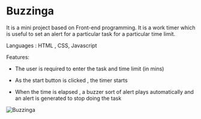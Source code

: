 # Buzzinga

It is a mini project based on Front-end programming. It is a work timer which is useful to set an alert for a particular task for a particular time limit.

Languages : HTML , CSS, Javascript

Features:

- The user is required to enter the task and time limit (in mins)

- As the start button is clicked , the timer starts

- When the time is elapsed , a buzzer sort of alert plays automatically and an alert is generated to stop doing the task 

![Buzzinga](https://user-images.githubusercontent.com/86525559/211266068-5b9b9fd0-9399-483d-9fdf-0e890c58a0a2.png)
